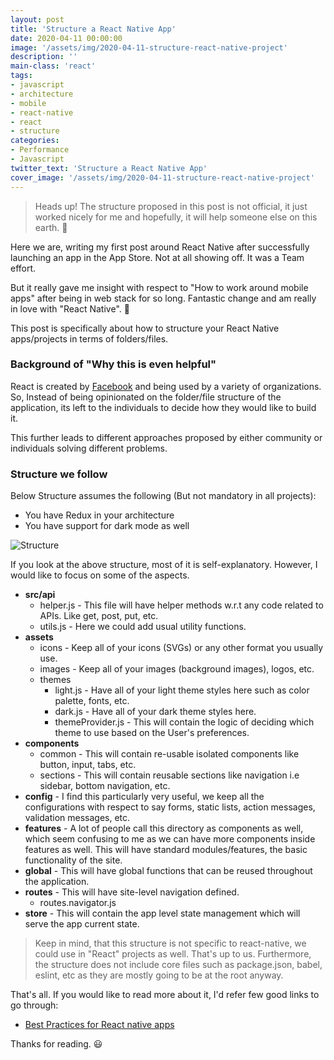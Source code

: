 ```yaml
---
layout: post
title: 'Structure a React Native App'
date: 2020-04-11 00:00:00
image: '/assets/img/2020-04-11-structure-react-native-project'
description: ''
main-class: 'react'
tags:
- javascript
- architecture
- mobile
- react-native
- react
- structure
categories:
- Performance
- Javascript
twitter_text: 'Structure a React Native App'
cover_image: '/assets/img/2020-04-11-structure-react-native-project'
---
```


> Heads up! The structure proposed in this post is not official, it just worked nicely for me and hopefully, it will help someone else on this earth. 🙂

Here we are, writing my first post around React Native after successfully launching an app in the App Store. Not at all showing off. It was a Team effort.

But it really gave me insight with respect to "How to work around mobile apps" after being in web stack for so long. Fantastic change and am really in love with "React Native". 🤩

This post is specifically about how to structure your React Native apps/projects in terms of folders/files.

### Background of "Why this is even helpful"
React is created by [Facebook][facebook] and being used by a variety of organizations. So, Instead of being opinionated on the folder/file structure of the application, its left to the individuals to decide how they would like to build it. 

This further leads to different approaches proposed by either community or individuals solving different problems.

### Structure we follow
Below Structure assumes the following (But not mandatory in all projects):
* You have Redux in your architecture
* You have support for dark mode as well

![Structure](https://lhuria94.github.io/assets/img/2020-04-11-structure-react-native-project/structure.png)

If you look at the above structure, most of it is self-explanatory. However, I would like to focus on some of the aspects.

- **src/api**
  - helper.js - This file will have helper methods w.r.t any code related to APIs. Like get, post, put, etc.
  - utils.js - Here we could add usual utility functions.
- **assets**
  - icons - Keep all of your icons (SVGs) or any other format you usually use.
  - images - Keep all of your images (background images), logos, etc.
  - themes
    - light.js - Have all of your light theme styles here such as color palette, fonts, etc.
    - dark.js - Have all of your dark theme styles here.
    - themeProvider.js - This will contain the logic of deciding which theme to use based on the User's preferences.
- **components**
  - common - This will contain re-usable isolated components like button, input, tabs, etc.
  - sections - This will contain reusable sections like navigation i.e sidebar, bottom navigation, etc.
- **config** - I find this particularly very useful, we keep all the configurations with respect to say forms, static lists, action messages, validation messages, etc.
- **features** - A lot of people call this directory as components as well, which seem confusing to me as we can have more components inside features as well. This will have standard modules/features, the basic functionality of the site.
- **global** - This will have global functions that can be reused throughout the application.
- **routes** - This will have site-level navigation defined.
  - routes.navigator.js
- **store** - This will contain the app level state management which will serve the app current state.

> Keep in mind, that this structure is not specific to react-native, we could use in "React" projects as well. That's up to us.
> Furthermore, the structure does not include core files such as package.json, babel, eslint, etc as they are mostly going to be at the root anyway.

That's all. If you would like to read more about it, I'd refer few good links to go through:
* [Best Practices for React native apps][best-practices]

Thanks for reading. 😃

[facebook]: https://opensource.facebook.com/
[best-practices]: https://medium.com/react-native-training/best-practices-for-creating-react-native-apps-part-1-66311c746df3